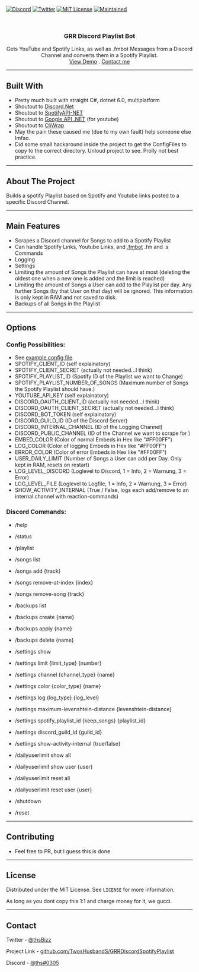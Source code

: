 ﻿<!--
Shamelessly stolen from: https://github.com/othneildrew/Best-README-Template
-->

<!--
*** Thanks for checking out the Best-README-Template. If you have a suggestion
*** that would make this better, please fork the repo and create a pull request
*** or simply open an issue with the tag "enhancement".
*** Thanks again! Now go create something AMAZING! :D
-->

<!-- PROJECT SHIELDS -->
<!--
*** I'm using markdown "reference style" links for readability.
*** Reference links are enclosed in brackets [ ] instead of parentheses ( ).
*** See the bottom of this document for the declaration of the reference variables
*** for contributors-url, forks-url, etc. This is an optional, concise syntax you may use.
*** https://www.markdownguide.org/basic-syntax/#reference-style-links
-->

[![Discord][discord-shield]][discord-url]
[![Twitter][twitter-shield]][twitter-url]
[![MIT License][license-shield]][license-url]
[![Maintained][maintained-shield]][maintained-url]

<!-- PROJECT LOGO -->
<br />
<p align="center">
  <!--<a href="https://github.com/TwosHusbandS/DasIstRaueberMusik">
    <img src="DIRM/Artwork/icon.png" alt="Logo" width="80" height="80">
  </a> -->

  <h3 align="center">GRR Discord Playlist Bot</h3>

  <p align="center">
    Gets YouTube and Spotify Links, as well as .fmbot Messages from a Discord Channel and converts them in a Spotify Playlist.
    <br />
    <a href="https://www.youtube.com/watch?v=dQw4w9WgXcQ&t=PLACEHOLDER">View Demo</a>
	.
    <a href="#contact">Contact me</a>
  </p>
</p>

-----

## Built With

* Pretty much built with straight C#, dotnet 6.0, multiplatform
* Shoutout to [Discord.Net](https://github.com/discord-net/Discord.Net)
* Shoutout to [SpotifyAPI-NET](https://github.com/JohnnyCrazy/SpotifyAPI-NET)
* Shoutout to [Google API .NET](https://github.com/googleapis/google-api-dotnet-client) (for youtube)
* Shoutout to [CliWrap](https://github.com/Tyrrrz/CliWrap)
* May the pain these caused me (due to my own fault) help someone else lmfao.
* Did some small hackaround inside the project to get the ConfigFiles to copy to the correct directory. Unloud project to see. Prolly not best practice.


-----


<!-- ABOUT THE PROJECT -->
## About The Project

Builds a spotify Playlist based on Spotify and Youtube links posted to a specific Discord Channel.

-----

## Main Features

* Scrapes a Discord channel for Songs to add to a Spotify Playlist
* Can handle Spotify Links, Youtube Links, and [.fmbot](https://github.com/fmbot-discord/fmbot) .fm and .s Commands
* Logging
* Settings
* Limiting the amount of Songs the Playlist can have at most (deleting the oldest one when a new one is added and the limit is reached)
* Limiting the amount of Songs a User can add to the Playlist per day. Any further Songs (by that User on that day) will be ignored. This information is only kept in RAM and not saved to disk.
* Backups of all Songs in the Playlist

-----

## Options

### Config Possibilities:
* See [example config file](https://github.com/TwosHusbandS/GRRDiscordSpotifyPlaylist/blob/master/ConfigFiles/config.ini.example)
* SPOTIFY_CLIENT_ID (self explainatory)
* SPOTIFY_CLIENT_SECRET (actually not needed...I think)
* SPOTIFY_PLAYLIST_ID (Spotify ID of the Playlist we want to Change)
* SPOTIFY_PLAYLIST_NUMBER_OF_SONGS (Maximum number of Songs the Spotify Playlist should have.)
* YOUTUBE_API_KEY (self explainatory)
* DISCORD_OAUTH_CLIENT_ID (actually not needed...I think)
* DISCORD_OAUTH_CLIENT_SECRET (actually not needed...I think)
* DISCORD_BOT_TOKEN (self explainatory)
* DISCORD_GUILD_ID (ID of the Discord Server)
* DISCORD_INTERNAL_CHANNEL (ID of the Logging Channel)
* DISCORD_PUBLIC_CHANNEL (ID of the Channel we want to scrape for )
* EMBED_COLOR (Color of normal Embeds in Hex like "#FF00FF")
* LOG_COLOR (Color of logging Embeds in Hex like "#FF00FF")
* ERROR_COLOR (Color of error Embeds in Hex like "#FF00FF")
* USER_DAILY_LIMIT (Number of Songs a User can add per Day. Only kept in RAM, resets on restart)
* LOG_LEVEL_DISCORD (Loglevel to Discord, 1 = Info, 2 = Warnung, 3 = Error)
* LOG_LEVEL_FILE (Loglevel to Logfile, 1 = Info, 2 = Warnung, 3 = Error)
* SHOW_ACTIVITY_INTERNAL (True / False, logs each add/remove to an internal channel with reaction-commands)

### Discord Commands:
* /help
* /status
* /playlist

* /songs list
* /songs add {track}
* /songs remove-at-index {index}
* /songs remove-song {track}

* /backups list
* /backups create {name}
* /backups apply {name}
* /backups delete {name}

* /settings show
* /settings limit {limit_type} {number}
* /settings channel {channel_type} {name}
* /settings color {color_type} {name}
* /settings log {log_type} {log_level}
* /settings maximum-levenshtein-distance {levenshtein-distance}
* /settings spotify_playlist_id {keep_songs} {playlist_id}
* /settings discord_guild_id {guild_id}
* /settings show-activity-internal {true/false}

* /dailyuserlimit show all
* /dailyuserlimit show user {user}
* /dailyuserlimit reset all
* /dailyuserlimit reset user {user}

* /shutdown
* /reset


-----


## Contributing

* Feel free to PR, but I guess this is done


-----

## License

Distributed under the MIT License. See `LICENSE` for more information.

As long as you dont copy this 1:1 and charge money for it, we gucci.



-----

## Contact

Twitter - [@thsBizz][twitter-url]

Project Link - [github.com/TwosHusbandS/GRRDiscordSpotifyPlaylist][grrdiscordspotifyplaylist-url]

Discord - [@ths#0305][discord-url]


<!-- MARKDOWN LINKS & IMAGES -->
<!-- https://www.markdownguide.org/basic-syntax/#reference-style-links -->
[discord-url]: https://discordapp.com/users/612259615291342861
[twitter-url]: https://twitter.com/thSbizz
[grrdiscordspotifyplaylist-url]: https://github.com/TwosHusbandS/GRRDiscordSpotifyPlaylist
[twitter-shield]: https://img.shields.io/badge/Twitter-@thSbizz-1DA1F2?style=plastic&logo=Twitter
[discord-shield]: https://img.shields.io/badge/Discord-@thS%230305-7289DA?style=plastic&logo=Discord
[license-shield]: https://img.shields.io/badge/License-MIT-4DC71F?style=plastic
[license-url]: https://github.com/TwosHusbandS/GRRDiscordPlaylist/blob/master/LICENSE.md
[maintained-shield]: https://img.shields.io/badge/Maintained-Meh-FFDB3A?style=plastic
[maintained-url]: #Contributing


